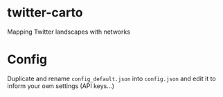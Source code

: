 # twitter-carto
Mapping Twitter landscapes with networks

# Config
Duplicate and rename ```config_default.json``` into ```config.json``` and edit it to inform your own settings (API keys...)

